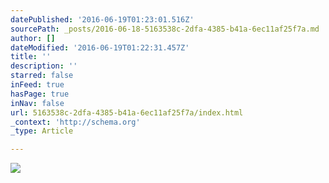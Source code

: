 ```yaml
---
datePublished: '2016-06-19T01:23:01.516Z'
sourcePath: _posts/2016-06-18-5163538c-2dfa-4385-b41a-6ec11af25f7a.md
author: []
dateModified: '2016-06-19T01:22:31.457Z'
title: ''
description: ''
starred: false
inFeed: true
hasPage: true
inNav: false
url: 5163538c-2dfa-4385-b41a-6ec11af25f7a/index.html
_context: 'http://schema.org'
_type: Article

---
```

![](https://the-grid-user-content.s3-us-west-2.amazonaws.com/853162c3-1177-498f-9122-180ca88d309b.jpg)
